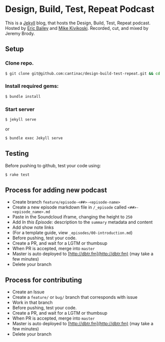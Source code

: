 # Design, Build, Test, Repeat Podcast

This is a [Jekyll](https://jekyllrb.com/) blog, that hosts the Design, Build, Test, Repeat podcast. Hosted by [Eric Bailey](https://twitter.com/ericwbailey) and [Mike Kivikoski](https://twitter.com/mkivikoski). Recorded, cut, and mixed by Jeremy Brody.

## Setup

### Clone repo.

```bash
$ git clone git@github.com:cantinac/design-build-test-repeat.git && cd design-build-test-repeat
```

### Install required gems:

```bash
$ bundle install
```

### Start server
```bash
$ jekyll serve
```
or
```bash
$ bundle exec Jekyll serve
```

## Testing
Before pushing to github, test your code using:
```bash
$ rake test
```

## Process for adding new podcast
- Create branch `feature/episode-<##>-<episode-name>`
- Create a new episode markdown file  in `/_episode` called `<##>-<episode_name>.md`
- Paste in the Soundcloud iframe, changing the height to `250`
- Add _In this Episode:_ description to the `summary` metadata and content
- Add show note links
- (For a template guide, view `_episodes/00-introduction.md`)
- Before pushing, test your code.
- Create a PR, and wait for a LGTM or thumbsup
- When PR is accepted, merge into `master`
- Master is auto deployed to [http://dbtr.fm](http://dbtr.fm) (may take a few minutes)
- Delete your branch

## Process for contributing
- Create an Issue
- Create a `feature/` or `bug/` branch that corresponds with issue
- Work in that branch
- Before pushing, test your code.
- Create a PR, and wait for a LGTM or thumbsup
- When PR is accepted, merge into `master`
- Master is auto deployed to [http://dbtr.fm](http://dbtr.fm) (may take a few minutes)
- Delete your branch
